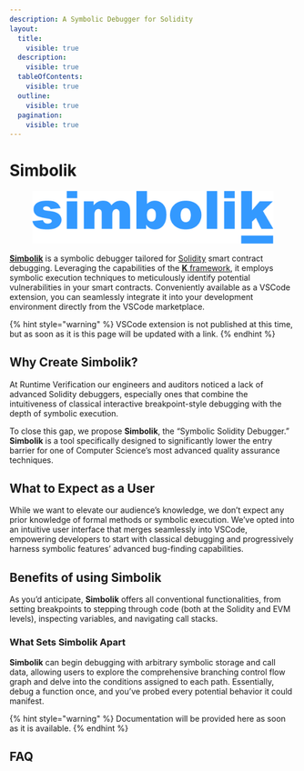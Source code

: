 ```yaml
---
description: A Symbolic Debugger for Solidity
layout:
  title:
    visible: true
  description:
    visible: true
  tableOfContents:
    visible: true
  outline:
    visible: true
  pagination:
    visible: true
---
```


# Simbolik

<figure><img src=".gitbook/assets/simbolik logo blue.png" alt=""><figcaption></figcaption></figure>

[**Simbolik**](https://simbolik.runtimeverification.com/) is a symbolic debugger tailored for [Solidity](https://soliditylang.org/) smart contract debugging. Leveraging the capabilities of the [**K** framework](https://kframework.org/), it employs symbolic execution techniques to meticulously identify potential vulnerabilities in your smart contracts. Conveniently available as a VSCode extension, you can seamlessly integrate it into your development environment directly from the VSCode marketplace.

{% hint style="warning" %}
VSCode extension is not published at this time, but as soon as it is this page will be updated with a link.
{% endhint %}

## Why Create Simbolik?

At Runtime Verification our engineers and auditors noticed a lack of advanced Solidity debuggers, especially ones that combine the intuitiveness of classical interactive breakpoint-style debugging with the depth of symbolic execution.&#x20;

To close this gap, we propose **Simbolik**, the “Symbolic Solidity Debugger.” **Simbolik** is a tool specifically designed to significantly lower the entry barrier for one of Computer Science’s most advanced quality assurance techniques.&#x20;

## What to Expect as a User

While we want to elevate our audience’s knowledge, we don’t expect any prior knowledge of formal methods or symbolic execution. We’ve opted into an intuitive user interface that merges seamlessly into VSCode, empowering developers to start with classical debugging and progressively harness symbolic features’ advanced bug-finding capabilities.&#x20;

## Benefits of using Simbolik

As you’d anticipate, **Simbolik** offers all conventional functionalities, from setting breakpoints to stepping through code (both at the Solidity and EVM levels), inspecting variables, and navigating call stacks.&#x20;

### What Sets Simbolik Apart

**Simbolik** can begin debugging with arbitrary symbolic storage and call data, allowing users to explore the comprehensive branching control flow graph and delve into the conditions assigned to each path. Essentially, debug a function once, and you’ve probed every potential behavior it could manifest.&#x20;

{% hint style="warning" %}
Documentation will be provided here as soon as it is available.
{% endhint %}

## FAQ

